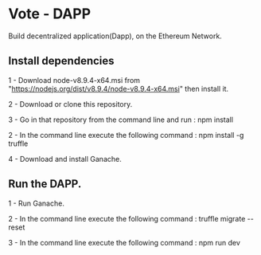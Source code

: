 
# Vote - DAPP
Build decentralized application(Dapp), on the Ethereum Network.

## Install dependencies

1 - Download node-v8.9.4-x64.msi from "https://nodejs.org/dist/v8.9.4/node-v8.9.4-x64.msi" then install it.

2 - Download or clone this repository.

3 - Go in that repository from the command line and run : npm install

2 - In the command line execute the following command : npm install -g truffle

4 - Download and install Ganache.

## Run the DAPP.

1 - Run Ganache.

2 - In the command line execute the following command : truffle migrate --reset

3 - In the command line execute the following command : npm run dev
